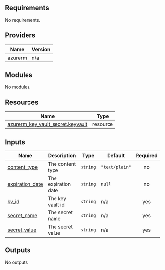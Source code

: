 <!-- BEGIN_TF_DOCS -->
## Requirements

No requirements.

## Providers

| Name | Version |
|------|---------|
| <a name="provider_azurerm"></a> [azurerm](#provider\_azurerm) | n/a |

## Modules

No modules.

## Resources

| Name | Type |
|------|------|
| [azurerm_key_vault_secret.keyvault](https://registry.terraform.io/providers/hashicorp/azurerm/latest/docs/resources/key_vault_secret) | resource |

## Inputs

| Name | Description | Type | Default | Required |
|------|-------------|------|---------|:--------:|
| <a name="input_content_type"></a> [content\_type](#input\_content\_type) | The content type | `string` | `"text/plain"` | no |
| <a name="input_expiration_date"></a> [expiration\_date](#input\_expiration\_date) | The expiration date | `string` | `null` | no |
| <a name="input_kv_id"></a> [kv\_id](#input\_kv\_id) | The key vault id | `string` | n/a | yes |
| <a name="input_secret_name"></a> [secret\_name](#input\_secret\_name) | The secret name | `string` | n/a | yes |
| <a name="input_secret_value"></a> [secret\_value](#input\_secret\_value) | The secret value | `string` | n/a | yes |

## Outputs

No outputs.
<!-- END_TF_DOCS -->